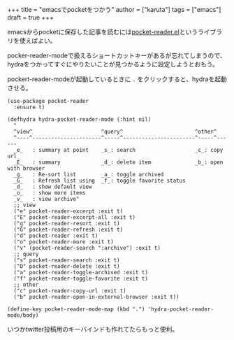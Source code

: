 +++
title = "emacsでpocketをつかう"
author = ["karuta"]
tags = ["emacs"]
draft = true
+++

emacsからpocketに保存した記事を読むには[pocket-reader.el](https://github.com/alphapapa/pocket-reader.el)というライブラリを使えばよい。 <br/>

<!--more-->

pocker-reader-modeで扱えるショートカットキーがあるが忘れてしまうので、 <br/>
hydraをつかってすぐにやりたいことが見つかるように設定しようとおもう。 <br/>

pockert-reader-modeが起動しているときに `.` をクリックすると、hydraを起動させる。 <br/>

```elisp
(use-package pocket-reader
  :ensure t)

(defhydra hydra-pocket-reader-mode (:hint nil)
  "
  ^view^                      ^query^                       ^other^
  ^----^----------------------^-----^-----------------------^-----^------
  _e_   : summary at point    _s_: search                   _c_: copy url 
  _E_   : summary             _d_: delete item              _b_: open with browser
  _g_   : Re-sort list        _a_: toggle archived
  _G_   : Refresh list using  _f_: toggle favorite status
  _d_   : show default view   
  _o_   : show more items
  _v_   : view archive"
  ;; view
  ("e" pocket-reader-excerpt :exit t)
  ("E" pocket-reader-excerpt-all :exit t)
  ("g" pocket-reader-resort :exit t)
  ("G" pocket-reader-refresh :exit t)
  ("d" pocket-reader :exit t)
  ("o" pocket-reader-more :exit t)
  ("v" (pocket-reader-search ":archive") :exit t)
  ;; query
  ("s" pocket-reader-search :exit t)
  ("D" pocket-reader-delete :exit t)
  ("a" pocket-reader-toggle-archived :exit t)
  ("f" pocket-reader-toggle-favorite :exit t)  
  ;; other
  ("c" pocket-reader-copy-url :exit t)  
  ("b" pocket-reader-open-in-external-browser :exit t))

(define-key pocket-reader-mode-map (kbd ".") 'hydra-pocket-reader-mode/body)
```

いつかtwitter投稿用のキーバインドも作れてたらもっと便利。 <br/>